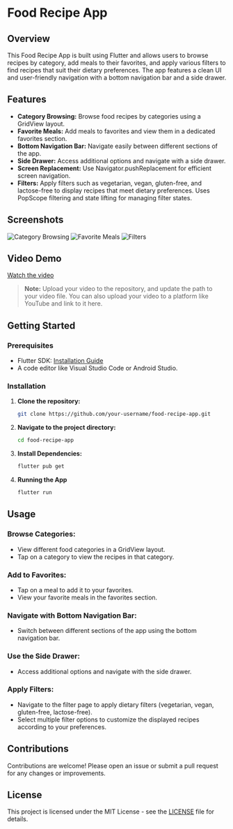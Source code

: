 # Food Recipe App

## Overview

This Food Recipe App is built using Flutter and allows users to browse recipes by category, add meals to their favorites, and apply various filters to find recipes that suit their dietary preferences. The app features a clean UI and user-friendly navigation with a bottom navigation bar and a side drawer.

## Features

- **Category Browsing:** Browse food recipes by categories using a GridView layout.
- **Favorite Meals:** Add meals to favorites and view them in a dedicated favorites section.
- **Bottom Navigation Bar:** Navigate easily between different sections of the app.
- **Side Drawer:** Access additional options and navigate with a side drawer.
- **Screen Replacement:** Use Navigator.pushReplacement for efficient screen navigation.
- **Filters:** Apply filters such as vegetarian, vegan, gluten-free, and lactose-free to display recipes that meet dietary preferences. Uses PopScope filtering and state lifting for managing filter states.

## Screenshots

![Category Browsing](https://github.com/subashghimirey/Food-Recipe-App/assets/88834868/8380a837-9570-40d3-a1f5-9136c3de32ec)
![Favorite Meals](https://github.com/subashghimirey/Food-Recipe-App/assets/88834868/fdebbfab-87b5-458b-bde6-7276c371f50d)
![Filters](https://github.com/subashghimirey/Food-Recipe-App/assets/88834868/5578366c-ec46-4126-94f3-d4ce1fb1c4de)


## Video Demo

[Watch the video](https://twitter.com/Subashghimireyy/status/1803080055477932535)


> **Note:** Upload your video to the repository, and update the path to your video file. You can also upload your video to a platform like YouTube and link to it here.

## Getting Started

### Prerequisites

- Flutter SDK: [Installation Guide](https://flutter.dev/docs/get-started/install)
- A code editor like Visual Studio Code or Android Studio.

### Installation

1. **Clone the repository:**
   ```sh
   git clone https://github.com/your-username/food-recipe-app.git

2. **Navigate to the project directory:**
   ```sh
   cd food-recipe-app

3. **Install Dependencies:**
   ```sh
   flutter pub get

4. **Running the App**
   ```sh
   flutter run

## Usage

### Browse Categories:
- View different food categories in a GridView layout.
- Tap on a category to view the recipes in that category.

### Add to Favorites:
- Tap on a meal to add it to your favorites.
- View your favorite meals in the favorites section.

### Navigate with Bottom Navigation Bar:
- Switch between different sections of the app using the bottom navigation bar.

### Use the Side Drawer:
- Access additional options and navigate with the side drawer.

### Apply Filters:
- Navigate to the filter page to apply dietary filters (vegetarian, vegan, gluten-free, lactose-free).
- Select multiple filter options to customize the displayed recipes according to your preferences.

## Contributions

Contributions are welcome! Please open an issue or submit a pull request for any changes or improvements.

## License

This project is licensed under the MIT License - see the [LICENSE](LICENSE) file for details.

   
